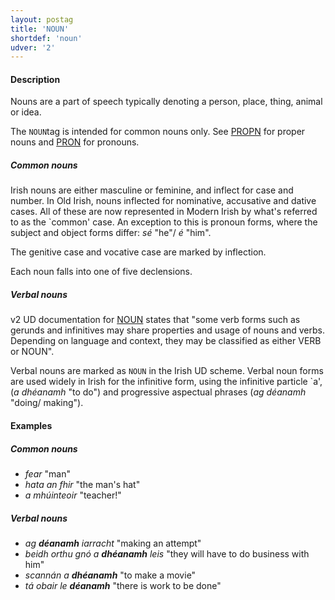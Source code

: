```yaml
---
layout: postag
title: 'NOUN'
shortdef: 'noun'
udver: '2'
---
```


#### Description

Nouns are a part of speech typically denoting a person, place, thing, animal or idea.

The `NOUN`tag is intended for common nouns only. See [PROPN]() for proper nouns and [PRON]() for pronouns.

##### Common nouns

Irish nouns are either masculine or feminine, and inflect for case and number. In Old Irish, nouns inflected for nominative, accusative and dative cases. All of these are now represented in Modern Irish by what's referred to as the `common' case. An exception to this is pronoun forms, where the subject and object forms differ: _sé_ "he"/ _é_ "him".

The genitive case and vocative case are marked by inflection. 

Each noun falls into one of five declensions.


##### Verbal nouns

v2 UD documentation for [NOUN]() states that "some verb forms such as gerunds and infinitives may share properties and usage of nouns and verbs. Depending on language and context, they may be classified as either VERB or NOUN".

Verbal nouns are marked as `NOUN` in the Irish UD scheme. 
Verbal noun forms are used widely in Irish for the infinitive form, using the infinitive particle `a', (_a dhéanamh_ "to do") and progressive aspectual phrases (_ag déanamh_ "doing/ making").



#### Examples

##### Common nouns

* _fear_ "man"
* _hata an fhir_ "the man's hat"
* _a mhúinteoir_ "teacher!"


##### Verbal nouns

* _ag <b>déanamh</b> iarracht_ "making an attempt"
* _beidh orthu gnó a <b>dhéanamh</b> leis_ "they will have to do business with him"
* _scannán a <b>dhéanamh</b>_ "to make a movie"
* _tá obair le <b>déanamh</b>_ "there is work to be done"



<!-- Interlanguage links updated Út zář 29 18:40:45 CEST 2020 -->
